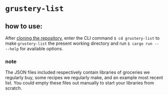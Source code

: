 # `grustery-list`
## how to use:
After [cloning the repository](https://docs.github.com/en/repositories/creating-and-managing-repositories/cloning-a-repository), enter the CLI command `$ cd grustery-list` to make `grustery-list` the present working directory and run `$ cargo run -- --help` for available  options.
### note
The JSON files included respectively contain libraries of groceries we regularly buy, some recipes we regularly make, and an example most recent list. You could empty these files out manually to start your libraries from scratch.
